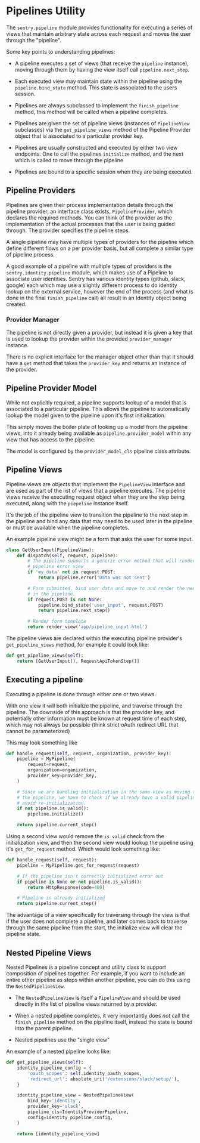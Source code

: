 # Pipelines Utility

The `sentry.pipeline` module provides functionality for executing a series of
views that maintain arbitrary state across each request and moves the user
through the "pipeline".

Some key points to understanding pipelines:

 * A pipeline executes a set of views (that receive the `pipeline` instance),
   moving through them by having the view itself call `pipeline.next_step`.

 * Each executed view may maintain state within the pipeline using the
   `pipeline.bind_state` method. This state is associated to the users
   session.

 * Pipelines are always subclassed to implement the `finish_pipeline` method,
   this method will be called when a pipeline completes.

 * Pipelines are given the set of pipeline views (instances of `PipelineView`
   subclasses) via the `get_pipeline_views` method of the Pipeline Provider
   object that is associated to a particular provider key.

 * Pipelines are usually constructed and executed by either two view endpoints.
   One to call the pipelines `initialize` method, and the next which is
   called to move through the pipeline

 * Pipelines are bound to a specific session when they are being executed.

## Pipeline Providers

Pipelines are given their process implementation details through the pipeline
provider, an interface class exists, `PipelineProvider`, which declares the
required methods. You can think of the provider as the implementation of the
actual processes that the user is being guided through. The provider specifies
the pipeline steps.

A single pipeline may have multiple types of providers for the pipeline which
define different flows on a per provider basis, but all complete a similar type
of pipeline process.

A good example of a pipeline with multiple types of providers is the
`sentry.identity.pipeline` module, which makes use of a Pipeline to associate
user identities. Sentry has various identity types (github, slack, google) each
which may use a slightly different process to do identity lookup on the
external service, however the end of the process (and what is done in the
final `finish_pipeline` call) all result in an Identity object being created.

### Provider Manager

The pipeline is not directly given a provider, but instead it is given a key
that is used to lookup the provider within the provided `provider_manager`
instance.

There is no explicit interface for the manager object other than that it should
have a `get` method that takes the `provider_key` and returns an instance of
the provider.

## Pipeline Provider Model

While not explicitly required, a pipeline supports lookup of a model that is
associated to a particular pipeline. This allows the pipeline to automatically
lookup the model given to the pipeline upon it's first initialization.

This simply moves the boiler plate of looking up a model from the pipeline
views, into it already being available as `pipeline.provider_model` within any
view that has access to the pipeline.

The model is configured by the `provider_model_cls` pipeline class attribute.

## Pipeline Views

Pipeline views are objects that implement the `PipelineView` interface and are
used as part of the list of views that a pipeline executes. The pipeline views
receive the executing request object when they are the step being executed,
along with the `piepeline` instance itself.

It's the job of the pipeline view to transition the pipeline to the next step
in the pipeline and bind any data that may need to be used later in the
pipeline or must be available when the pipeline completes.

An example pipeline view might be a form that asks the user for some input.

```python
class GetUserInput(PipelineView):
    def dispatch(self, request, pipeline):
        # The pipeline supports a generic error method that will render a
        # pipeline error view
        if 'my_data' not in request.POST:
            return pipeline.error('Data was not sent')

        # Form submitted, bind user data and move to and render the next step
        # in the pipeline.
        if request.POST is not None:
            pipeline.bind_state('user_input', request.POST)
            return pipeline.next_step()

        # Render form template
        return render_view('app/pipeline_input.html')
```

The pipeline views are declared within the executing pipeline provider's
`get_pipeline_views` method, for example it could look like:

```python
def get_pipeline_views(self):
    return [GetUserInput(), RequestApiTokenStep()]
```

Executing a pipeline
--------------------

Executing a pipeline is done through either one or two views.

With one view it will both initialize the pipeline, and traverse through the
pipeline. The downside of this approach is that the provider key,
and potentially other information must be known at request time of each step,
which may not always be possible (think strict oAuth redirect URL that cannot
be parameterized)

This may look something like

```python
def handle_request(self, request, organization, provider_key):
    pipeline = MyPipeline(
        request=request,
        organization=organization,
        provider_key=provider_key,
    )

    # Since we are handling initialization in the same view as moving through
    # the pipeline, we have to check if we already have a valid pipeline, to
    # avoid re-initialization.
    if not pipeline.is_valid():
        pipeline.initialize()

    return pipeline.current_step()
```

Using a second view would remove the `is_valid` check from the initialization
view, and then the second view would lookup the pipeline using it's
`get_for_request` method. Which would look something like:

```python
def handle_request(self, request):
    pipeline = MyPipeline.get_for_request(request)

    # If the pipeline isn't correctly initialized error out
    if pipeline is None or not pipeline.is_valid():
        return HttpResponse(code=400)

    # Pipeline is already initialized
    return pipeline.current_step()
```

The advantage of a view specifically for traversing through the view is that if
the user does not complete a pipeline, and later comes back to traverse through
the same pipeline from the start, the initialize view will clear the pipeline
state.

## Nested Pipeline Views

Nested Pipelines is a pipeline concept and utility class to support composition
of pipelines together. For example, if you want to include an entire other
pipeline as steps within another pipeline, you can do this using the
`NestedPipelineView`.

 * The `NestedPipelineView` is itself a `PipelineView` and should be used
   directly in the list of pipeline views returned by a provider.

 * When a nested pipeline completes, it very importantly does *not* call the
   `finish_pipeline` method on the pipeline itself, instead the state is
   bound into the parent pipeline.

 * Nested pipelines use the "single view"

An example of a nested pipeline looks like:

```python
def get_pipeline_views(self):
    identity_pipeline_config = {
        'oauth_scopes': self.identity_oauth_scopes,
        'redirect_url': absolute_uri('/extensions/slack/setup/'),
    }

    identity_pipeline_view = NestedPipelineView(
        bind_key='identity',
        provider_key='slack',
        pipeline_cls=IdentityProviderPipeline,
        config=identity_pipeline_config,
    )

    return [identity_pipeline_view]
```

